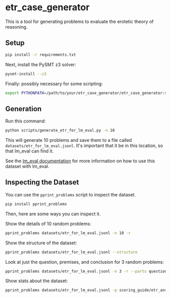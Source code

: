 # etr_case_generator

This is a tool for generating problems to evaluate the erotetic theory of reasoning. 

## Setup

```bash
pip install -r requirements.txt
```

Next, install the PySMT z3 solver:
```bash
pysmt-install --z3
```

Finally: possibly necessary for some scripting:
```bash
export PYTHONPATH=/path/to/your/etr_case_generator/etr_case_generator:$PYTHONPATH
```

## Generation

Run this command:

```bash
python scripts/generate_etr_for_lm_eval.py -n 10
```

This will generate 10 problems and save them to a file called `datasets/etr_for_lm_eval.jsonl`. It's important that it be in this location, so that lm_eval can find it. 

See the [lm_eval documentation](lm_eval/tasks/README.md) for more information on how to use this dataset with lm_eval.

## Inspecting the Dataset

You can use the `pprint_problems` script to inspect the dataset. 

```bash
pip install pprint_problems
```

Then, here are some ways you can inspect it.

Show the details of 10 random problems:

```bash
pprint_problems datasets/etr_for_lm_eval.jsonl -n 10 -r
```

Show the structure of the dataset:

```bash
pprint_problems datasets/etr_for_lm_eval.jsonl --structure
```

Look at just the question, premises, and conclusion for 3 random problems:

```bash
pprint_problems datasets/etr_for_lm_eval.jsonl -n 3 -r --parts question scoring_guide/premises scoring_guide/question_conclusion
```

Show stats about the dataset:

```bash
pprint_problems datasets/etr_for_lm_eval.jsonl -p scoring_guide/etr_answer scoring_guide/logically_correct_answer --stats --full_combinatoric
```
